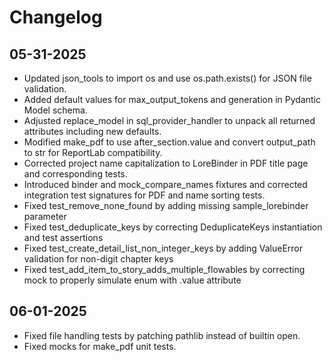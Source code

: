 # Changelog

## 05-31-2025

- Updated json_tools to import os and use os.path.exists() for JSON file validation.
- Added default values for max_output_tokens and generation in Pydantic Model schema.
- Adjusted replace_model in sql_provider_handler to unpack all returned attributes including new defaults.
- Modified make_pdf to use after_section.value and convert output_path to str for ReportLab compatibility.
- Corrected project name capitalization to LoreBinder in PDF title page and corresponding tests.
- Introduced binder and mock_compare_names fixtures and corrected integration test signatures for PDF and name sorting tests.
- Fixed test_remove_none_found by adding missing sample_lorebinder parameter
- Fixed test_deduplicate_keys by correcting DeduplicateKeys instantiation and test assertions
- Fixed test_create_detail_list_non_integer_keys by adding ValueError validation for non-digit chapter keys
- Fixed test_add_item_to_story_adds_multiple_flowables by correcting mock to properly simulate enum with .value attribute

## 06-01-2025

- Fixed file handling tests by patching pathlib instead of builtin open.
- Fixed mocks for make_pdf unit tests.
